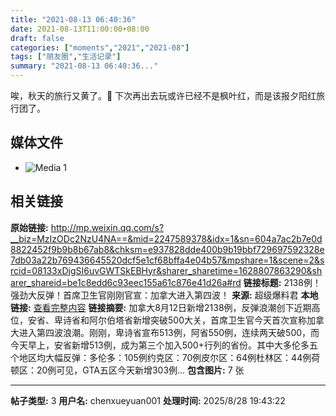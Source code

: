 ```yaml
---
title: "2021-08-13 06:40:36"
date: 2021-08-13T11:00:00+08:00
draft: false
categories: ["moments","2021","2021-08"]
tags: ["朋友圈","生活记录"]
summary: "2021-08-13 06:40:36..."
---
```


唉，秋天的旅行又黄了。🥲 下次再出去玩或许已经不是枫叶红，而是该报夕阳红旅行团了。

## 媒体文件

- ![Media 1](/Moments/photos/2021-08-13/202108130640360.jpg)

## 相关链接

**原始链接:** http://mp.weixin.qq.com/s?__biz=MzIzODc2NzU4NA==&mid=2247589378&idx=1&sn=604a7ac2b7e0d8822452f9b9b8b67ab8&chksm=e937828dde400b9b19bbf729697592328e7db03a22b769436645520dcf5e1cf68bffa4e04b57&mpshare=1&scene=2&srcid=08133xDjgSI6uvGWTSkEBHyr&sharer_sharetime=1628807863290&sharer_shareid=be1c8edd6c93eec155a61c876e41d26a#rd
**链接标题:** 2138例！强劲大反弹！首席卫生官刚刚官宣：加拿大进入第四波！
**来源:** 超级爆料君
**本地链接:** [查看完整内容](/link_content/2021/08/2021-08-13-1/link_content/)
**链接摘要:** 加拿大8月12日新增2138例，反弹浪潮创下近期高位，安省、卑诗省和阿尔伯塔省新增突破500大关，首席卫生官今天首次宣称加拿大进入第四波浪潮。刚刚，卑诗省宣布513例，阿省550例，连续两天破500，而今天早上，安省新增513例，成为第三个加入500+行列的省份。其中大多伦多五个地区均大幅反弹：多伦多：105例约克区：70例皮尔区：64例杜林区：44例荷顿区：20例可见，GTA五区今天新增303例...
**包含图片:** 7 张

---

**帖子类型:** 3
**用户名:** chenxueyuan001
**处理时间:** 2025/8/28 19:43:22